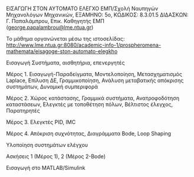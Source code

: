 ΕΙΣΑΓΩΓΗ ΣΤΟΝ ΑΥΤΟΜΑΤΟ ΕΛΕΓΧΟ
ΕΜΠ/Σχολή Ναυπηγών Μηχανολόγων Μηχανικών, ΕΞΑΜΗΝΟ: 5ο, ΚΩΔΙΚΟΣ: 8.3.01.5
ΔΙΔΑΣΚΩΝ: Γ. Παπαλάμπρου, Επικ. Καθηγητής ΕΜΠ (george.papalambrou@lme.ntua.gr)

Το μάθημα οργανώνεται μέσω της ιστοσελίδας:
http://www.lme.ntua.gr:8080/academic-info-1/prospheromena-mathemata/eisagoge-ston-automato-elegkho

Εισαγωγή
Συστήματα, αισθητήρια, επενεργητές

Μέρος 1. Εισαγωγή-Παραδείγματα, Μοντελοποίηση, Μετασχηματισμός Laplace, Επίλυση ΔΕ, Γραμμικοποίηση, Ανάλυση μεταβατικής απόκρισης συστημάτων, Δυναμική συμπεριφορά

Μέρος 2. Χώρος κατάστασης, Γραμμικά συστήματα, Ανατροφοδότηση καταστάσεων, Ελεγκτές με τοποθέτηση πόλων, Βέλτιστος έλεγχος, Παρατηρητές

Μέρος 3. Ελεγκτές PID, IMC

Μέρος 4. Απόκριση συχνότητας, Διαγράμματα Bode, Loop Shaping

Υλοποίηση συστημάτων ελέγχου

Ασκήσεις 1 (Μέρος 1), 2 (Μέρος 2-Bode)

Εισαγωγή στο MATLAB/Simulink
